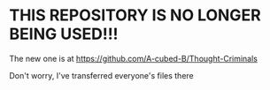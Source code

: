 THIS REPOSITORY IS NO LONGER BEING USED!!!
====================================================
The new one is at https://github.com/A-cubed-B/Thought-Criminals

Don't worry, I've transferred everyone's files there
